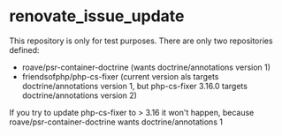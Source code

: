 # renovate_issue_update
This repository is only for test purposes.
There are only two repositories defined:
* roave/psr-container-doctrine (wants doctrine/annotations version 1) 
* friendsofphp/php-cs-fixer (current version als targets doctrine/annotations version 1, but php-cs-fixer 3.16.0 targets doctrine/annotations version 2)

If you try to update php-cs-fixer to > 3.16 it won't happen, because roave/psr-container-doctrine wants doctrine/annotations 1
